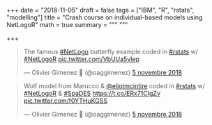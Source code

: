 +++
date = "2018-11-05"
draft = false
tags = ["IBM", "R", "rstats", "modelling"]
title = "Crash course on individual-based models using NetLogoR"
math = true
summary = """
"""

+++

<blockquote class="twitter-tweet" data-lang="fr"><p lang="en" dir="ltr">The famous <a href="https://twitter.com/hashtag/NetLogo?src=hash&amp;ref_src=twsrc%5Etfw">#NetLogo</a> butterfly example coded in <a href="https://twitter.com/hashtag/rstats?src=hash&amp;ref_src=twsrc%5Etfw">#rstats</a> w/ <a href="https://twitter.com/hashtag/NetLogoR?src=hash&amp;ref_src=twsrc%5Etfw">#NetLogoR</a> <a href="https://t.co/VbUUa5vIep">pic.twitter.com/VbUUa5vIep</a></p>&mdash; Olivier Gimenez 🚸 (@oaggimenez) <a href="https://twitter.com/oaggimenez/status/1059445943689510913?ref_src=twsrc%5Etfw">5 novembre 2018</a></blockquote>
<script async src="https://platform.twitter.com/widgets.js" charset="utf-8"></script>

<blockquote class="twitter-tweet" data-lang="fr"><p lang="en" dir="ltr">Wolf model from Marucco &amp; <a href="https://twitter.com/eliotmcintire?ref_src=twsrc%5Etfw">@eliotmcintire</a> coded in <a href="https://twitter.com/hashtag/rstats?src=hash&amp;ref_src=twsrc%5Etfw">#rstats</a> w/ <a href="https://twitter.com/hashtag/NetLogoR?src=hash&amp;ref_src=twsrc%5Etfw">#NetLogoR</a> &amp; <a href="https://twitter.com/hashtag/SpaDES?src=hash&amp;ref_src=twsrc%5Etfw">#SpaDES</a> <a href="https://t.co/ERx71CIgZv">https://t.co/ERx71CIgZv</a> <a href="https://t.co/f0YTHuKGSS">pic.twitter.com/f0YTHuKGSS</a></p>&mdash; Olivier Gimenez 🚸 (@oaggimenez) <a href="https://twitter.com/oaggimenez/status/1059450575660687361?ref_src=twsrc%5Etfw">5 novembre 2018</a></blockquote>
<script async src="https://platform.twitter.com/widgets.js" charset="utf-8"></script>
